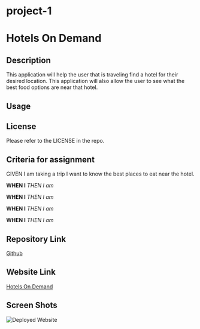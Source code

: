 # project-1

# Hotels On Demand

## Description

This application will help the user that is traveling find a hotel for their desired location. This application will also allow the user to see what the best food options are near that hotel.

## Usage

## License

Please refer to the LICENSE in the repo.

## Criteria for assignment

GIVEN I am taking a trip I want to know the best places to eat near the hotel.

**WHEN I**
*THEN I am*

**WHEN I**
*THEN I am*

**WHEN I**
*THEN I am*

**WHEN I**
*THEN I am*

## Repository Link

[Github](https://github.com/thandyn/project-1)

## Website Link

[Hotels On Demand]()

## Screen Shots

![Deployed Website]()